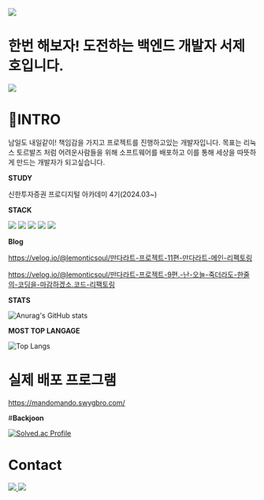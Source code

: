 
<img src="https://capsule-render.vercel.app/api?type=waving&color=#7FDBFF&height=200&section=header&text=lemonticsoul&fontSize=70" />

# **한번 해보자! 도전하는 백엔드 개발자 서제호입니다.**



<a href="https://hits.seeyoufarm.com"><img src="https://hits.seeyoufarm.com/api/count/incr/badge.svg?url=https%3A%2F%2Fgithub.com%2Flemonticsoul&count_bg=%233DBCC8&title_bg=%23555555&icon=&icon_color=%23E7E7E7&title=hits&edge_flat=false"/></a>



# 🙋INTRO

남일도 내일같이! 책임감을 가지고 프로젝트를 진행하고있는 개발자입니다. 
목표는 리눅스 토르발즈 처럼 어려운사람들을 위해 소프트웨어를 배포하고 이를 통해 세상을 따뜻하게 만드는 개발자가 되고싶습니다.


**STUDY**

신한투자증권 프로디지털 아카데미 4기(2024.03~)

**STACK**

<img src="https://img.shields.io/badge/spring boot-6DB33F?style=for-the-badge&logo=spring boot&logoColor=white"> <img src="https://img.shields.io/badge/python -3776AB?style=for-the-badge&logo=python&logoColor=white"> <img src="https://img.shields.io/badge/pytorch-EE4C2C?style=for-the-badge&logo=pytorch&logoColor=white"> <img src="https://img.shields.io/badge/R-276DC3?style=for-the-badge&logo=R&logoColor=white"> <img src="https://img.shields.io/badge/mariadb-1F305F?style=for-the-badge&logo=mariadb&logoColor=white">



**Blog**

https://velog.io/@lemonticsoul/만다라트-프로젝트-11편-만다라트-메인-리펙토링

https://velog.io/@lemonticsoul/만다라트-프로젝트-9편.-난-오늘-죽더라도-한줄의-코딩을-마감하겠소.코드-리팩토링


**STATS**

![Anurag's GitHub stats](https://github-readme-stats.vercel.app/api?username=lemonticsoul&show_icons=true&theme=dracula)


**MOST TOP LANGAGE**

![Top Langs](https://github-readme-stats.vercel.app/api/top-langs/?username=lemonticsoul&layout=compact&theme=dracula)


# 실제 배포 프로그램

https://mandomando.swygbro.com/


#**Backjoon**

[![Solved.ac Profile](http://mazassumnida.wtf/api/generate_badge?boj=sjho714)](https://solved.ac/sjho714)


# Contact
 <a href="mailto:sjho714@naver.com">
   <img src="https://img.shields.io/badge/Gmail-d14836?style=flat-square&logo=Gmail&logoColor=white&link=sjho714@naver.com"/>
</a>

<img src="https://capsule-render.vercel.app/api?type=waving&color=#7FDBFF&height=200&section=footer&text=lemonticsoul&fontSize=70" />
